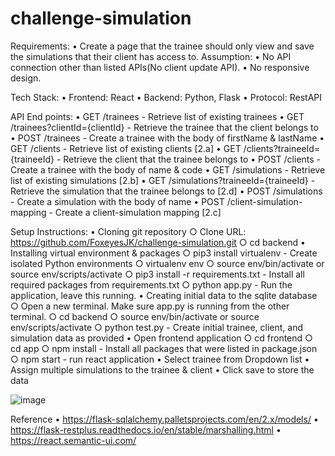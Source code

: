 # challenge-simulation

Requirements:
	• Create a page that the trainee should only view and save the simulations that their client has access to.
Assumption:
	• No API connection other than listed APIs(No client update API).
	• No responsive design.

Tech Stack:
	• Frontend: React
	• Backend: Python, Flask
	• Protocol: RestAPI

API End points: 
	• GET /trainees - Retrieve list of existing trainees
	• GET /trainees?clientId={clientId} - Retrieve the trainee that the client belongs to
	• POST /trainees - Create a trainee with the body of firstName & lastName
	• GET /clients - Retrieve list of existing clients [2.a]
	• GET /clients?traineeId={traineeId} - Retrieve the client that the trainee belongs to
	• POST /clients - Create a trainee with the body of name & code
	• GET /simulations - Retrieve list of existing simulations [2.b]
	• GET /simulations?traineeId={traineeId} - Retrieve the simulation that the trainee belongs to [2.d]
	• POST /simulations - Create a simulation with the body of name
	• POST /client-simulation-mapping - Create a client-simulation mapping [2.c]

Setup Instructions:
	• Cloning git repository
		○ Clone URL: https://github.com/FoxeyesJK/challenge-simulation.git
		○ cd backend
	• Installing virtual environment & packages
		○ pip3 install virtualenv - Create isolated Python environments
		○ virtualenv env
		○ source env/bin/activate or source env/scripts/activate
		○ pip3 install -r requirements.txt - Install all required packages from requirements.txt
		○ python app.py - Run the application, leave this running.
	• Creating initial data to the sqlite database
		○ Open a new terminal. Make sure app.py is running from the other terminal.
		○ cd backend
		○ source env/bin/activate or source env/scripts/activate
		○ python test.py - Create initial trainee, client, and simulation data as provided
	• Open frontend application
		○ cd frontend
		○ cd app
		○ npm install - Install all packages that were listed in package.json
		○ npm start - run react application
	• Select trainee from Dropdown list
	• Assign multiple simulations to the trainee & client
	• Click save to store the data
  
  ![image](https://user-images.githubusercontent.com/25089799/109428334-ae509680-79c4-11eb-977e-5b5167ff48fc.png)
	
	
Reference
	• https://flask-sqlalchemy.palletsprojects.com/en/2.x/models/
	• https://flask-restplus.readthedocs.io/en/stable/marshalling.html
  • https://react.semantic-ui.com/

